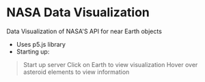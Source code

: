 # NASA Data Visualization

Data Visualization of NASA'S API for near Earth objects
* Uses p5.js library
* Starting up:
> Start up server
> Click on Earth to view visualization
> Hover over asteroid elements to view information
